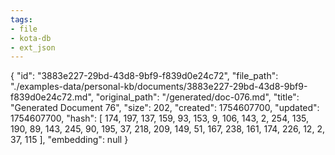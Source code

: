 ```yaml
---
tags:
- file
- kota-db
- ext_json
---
```

{
  "id": "3883e227-29bd-43d8-9bf9-f839d0e24c72",
  "file_path": "./examples-data/personal-kb/documents/3883e227-29bd-43d8-9bf9-f839d0e24c72.md",
  "original_path": "/generated/doc-076.md",
  "title": "Generated Document 76",
  "size": 202,
  "created": 1754607700,
  "updated": 1754607700,
  "hash": [
    174,
    197,
    137,
    159,
    93,
    153,
    9,
    106,
    143,
    2,
    254,
    135,
    190,
    89,
    143,
    245,
    90,
    195,
    37,
    218,
    209,
    149,
    51,
    167,
    238,
    161,
    174,
    226,
    12,
    2,
    37,
    115
  ],
  "embedding": null
}
